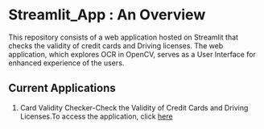 # Streamlit_App : An Overview

This repository consists of a web application hosted on Streamlit that checks the validity of credit cards and Driving licenses. The web application, which explores OCR in OpenCV, serves as a User Interface for enhanced experience of the users.

## Current Applications

1. Card Validity Checker-Check the Validity of Credit Cards and Driving Licenses.To access the application, click [here](https://card-validity-check.streamlit.app/)
